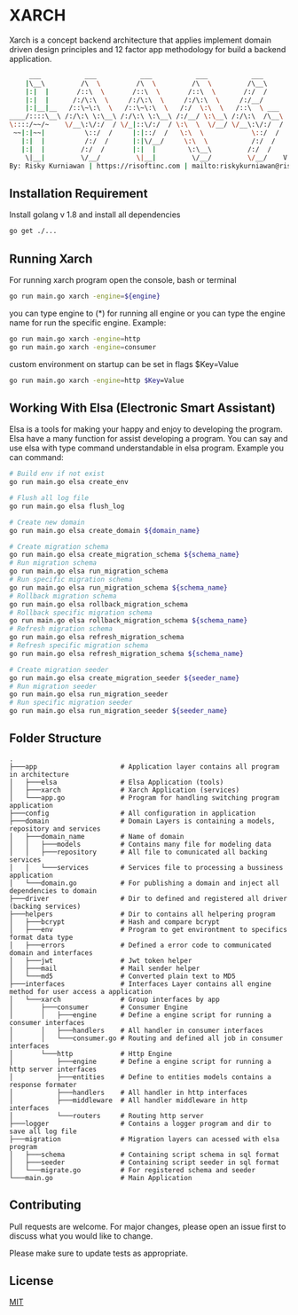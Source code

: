 # XARCH

Xarch is a concept backend architecture that applies implement domain driven design principles and 12 factor app methodology for build a backend application.
```bash
     ___           ___           ___           ___           ___     
    |\__\         /\  \         /\  \         /\  \         /\__\    
    |:|  |       /::\  \       /::\  \       /::\  \       /:/  /    
    |:|  |      /:/\:\  \     /:/\:\  \     /:/\:\  \     /:/__/     
    |:|__|__   /::\~\:\  \   /::\~\:\  \   /:/  \:\  \   /::\  \ ___ 
____/::::\__\ /:/\:\ \:\__\ /:/\:\ \:\__\ /:/__/ \:\__\ /:/\:\  /\__\
\::::/~~/~    \/__\:\/:/  / \/_|::\/:/  / \:\  \  \/__/ \/__\:\/:/  /
 ~~|:|~~|          \::/  /     |:|::/  /   \:\  \            \::/  / 
   |:|  |          /:/  /      |:|\/__/     \:\  \           /:/  /  
   |:|  |         /:/  /       |:|  |        \:\__\         /:/  /   
    \|__|         \/__/         \|__|         \/__/         \/__/    V 1.0.0
By: Risky Kurniawan | https://risoftinc.com | mailto:riskykurniawan@risoftinc.com
```

## Installation Requirement

Install golang v 1.8 and install all dependencies
```bash
go get ./...
```

## Running Xarch

For running xarch program open the console, bash or terminal
```bash
go run main.go xarch -engine=${engine}
```
you can type engine to (*) for running all engine or you can type the engine name for run the specific engine. Example:
```bash
go run main.go xarch -engine=http
go run main.go xarch -engine=consumer
```

custom environment on startup can be set in flags $Key=Value
```bash
go run main.go xarch -engine=http $Key=Value
```

## Working With Elsa (Electronic Smart Assistant)
Elsa is a tools for making your happy and enjoy to developing the program. Elsa have a many function for assist developing a program. You can say and use elsa with type command understandable in elsa program. Example you can command:
```bash
# Build env if not exist
go run main.go elsa create_env

# Flush all log file
go run main.go elsa flush_log

# Create new domain
go run main.go elsa create_domain ${domain_name}

# Create migration schema
go run main.go elsa create_migration_schema ${schema_name}
# Run migration schema
go run main.go elsa run_migration_schema
# Run specific migration schema
go run main.go elsa run_migration_schema ${schema_name}
# Rollback migration schema
go run main.go elsa rollback_migration_schema
# Rollback specific migration schema
go run main.go elsa rollback_migration_schema ${schema_name}
# Refresh migration schema
go run main.go elsa refresh_migration_schema
# Refresh specific migration schema
go run main.go elsa refresh_migration_schema ${schema_name}

# Create migration seeder
go run main.go elsa create_migration_seeder ${seeder_name}
# Run migration seeder
go run main.go elsa run_migration_seeder
# Run specific migration seeder
go run main.go elsa run_migration_seeder ${seeder_name}
```

## Folder Structure
```tree
.
├───app                     # Application layer contains all program in architecture
│   ├───elsa                # Elsa Application (tools)
│   ├───xarch               # Xarch Application (services)
│   └───app.go              # Program for handling switching program application
├───config                  # All configuration in application
├───domain                  # Domain Layers is containing a models, repository and services
│   ├───domain_name         # Name of domain 
│   │   ├───models          # Contains many file for modeling data
│   │   ├───repository      # All file to comunicated all backing services
│   │   └───services        # Services file to processing a bussiness application
│   └───domain.go           # For publishing a domain and inject all dependencies to domain
├───driver                  # Dir to defined and registered all driver (backing services)
├───helpers                 # Dir to contains all helpering program
│   ├───bcrypt              # Hash and compare bcrypt
│   ├───env                 # Program to get environtment to specifics format data type
│   ├───errors              # Defined a error code to communicated domain and interfaces
│   ├───jwt                 # Jwt token helper
│   ├───mail                # Mail sender helper
│   └───md5                 # Converted plain text to MD5
├───interfaces              # Interfaces Layer contains all engine method for user access a application
│   └───xarch               # Group interfaces by app
│       ├───consumer        # Consumer Engine
│       │   ├───engine      # Define a engine script for running a consumer interfaces
│       │   ├───handlers    # All handler in consumer interfaces
│       │   └───consumer.go # Routing and defined all job in consumer interfaces
│       └───http            # Http Engine
│           ├───engine      # Define a engine script for running a http server interfaces
│           ├───entities    # Define to entities models contains a response formater
│           ├───handlers    # All handler in http interfaces
│           ├───middleware  # All handler middleware in http interfaces
│           └───routers     # Routing http server
├───logger                  # Contains a logger program and dir to save all log file
├───migration               # Migration layers can acessed with elsa program
│   ├───schema              # Containing script schema in sql format
│   ├───seeder              # Containing script seeder in sql format
│   └───migrate.go          # For registered schema and seeder
└───main.go                 # Main Application
````
## Contributing
Pull requests are welcome. For major changes, please open an issue first to discuss what you would like to change.

Please make sure to update tests as appropriate.

## License
[MIT](https://github.com/riskykurniawan15/xarch/blob/main/LICENCE.md/)
